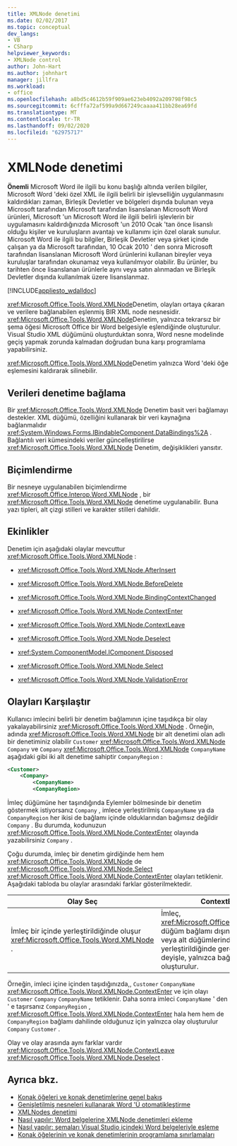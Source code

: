 ```yaml
---
title: XMLNode denetimi
ms.date: 02/02/2017
ms.topic: conceptual
dev_langs:
- VB
- CSharp
helpviewer_keywords:
- XMLNode control
author: John-Hart
ms.author: johnhart
manager: jillfra
ms.workload:
- office
ms.openlocfilehash: a8bd5c4612b59f909ae623eb4092a209798f98c5
ms.sourcegitcommit: 6cfffa72af599a9d667249caaaa411bb28ea69fd
ms.translationtype: MT
ms.contentlocale: tr-TR
ms.lasthandoff: 09/02/2020
ms.locfileid: "62975717"
---
```

# <a name="xmlnode-control"></a>XMLNode denetimi
  **Önemli** Microsoft Word ile ilgili bu konu başlığı altında verilen bilgiler, Microsoft Word 'deki özel XML ile ilgili belirli bir işlevselliğin uygulanmasını kaldırdıkları zaman, Birleşik Devletler ve bölgeleri dışında bulunan veya Microsoft tarafından Microsoft tarafından lisanslanan Microsoft Word ürünleri, Microsoft 'un Microsoft Word ile ilgili belirli işlevlerin bir uygulamasını kaldırdığınızda Microsoft 'un 2010 Ocak 'tan önce lisanslı olduğu kişiler ve kuruluşların avantajı ve kullanımı için özel olarak sunulur. Microsoft Word ile ilgili bu bilgiler, Birleşik Devletler veya şirket içinde çalışan ya da Microsoft tarafından, 10 Ocak 2010 ' den sonra Microsoft tarafından lisanslanan Microsoft Word ürünlerini kullanan bireyler veya kuruluşlar tarafından okunamaz veya kullanılmıyor olabilir. Bu ürünler, bu tarihten önce lisanslanan ürünlerle aynı veya satın alınmadan ve Birleşik Devletler dışında kullanılmak üzere lisanslanmaz.

 [!INCLUDE[appliesto_wdalldoc](../vsto/includes/appliesto-wdalldoc-md.md)]

 <xref:Microsoft.Office.Tools.Word.XMLNode>Denetim, olayları ortaya çıkaran ve verilere bağlanabilen eşlenmiş BIR XML node nesnesidir. <xref:Microsoft.Office.Tools.Word.XMLNode>Denetim, yalnızca tekrarsız bir şema öğesi Microsoft Office bir Word belgesiyle eşlendiğinde oluşturulur. Visual Studio XML düğümünü oluşturduktan sonra, Word nesne modelinde geçiş yapmak zorunda kalmadan doğrudan buna karşı programlama yapabilirsiniz.

 <xref:Microsoft.Office.Tools.Word.XMLNode>Denetim yalnızca Word 'deki öğe eşlemesini kaldırarak silinebilir.

## <a name="bind-data-to-the-control"></a>Verileri denetime bağlama
 Bir <xref:Microsoft.Office.Tools.Word.XMLNode> Denetim basit veri bağlamayı destekler. XML düğümü, özelliğini kullanarak bir veri kaynağına bağlanmalıdır <xref:System.Windows.Forms.IBindableComponent.DataBindings%2A> . Bağlantılı veri kümesindeki veriler güncelleştirilirse <xref:Microsoft.Office.Tools.Word.XMLNode> Denetim, değişiklikleri yansıtır.

## <a name="formatting"></a>Biçimlendirme
 Bir nesneye uygulanabilen biçimlendirme <xref:Microsoft.Office.Interop.Word.XMLNode> , bir <xref:Microsoft.Office.Tools.Word.XMLNode> denetime uygulanabilir. Buna yazı tipleri, alt çizgi stilleri ve karakter stilleri dahildir.

## <a name="events"></a>Ekinlikler
 Denetim için aşağıdaki olaylar mevcuttur <xref:Microsoft.Office.Tools.Word.XMLNode> :

- <xref:Microsoft.Office.Tools.Word.XMLNode.AfterInsert>

- <xref:Microsoft.Office.Tools.Word.XMLNode.BeforeDelete>

- <xref:Microsoft.Office.Tools.Word.XMLNode.BindingContextChanged>

- <xref:Microsoft.Office.Tools.Word.XMLNode.ContextEnter>

- <xref:Microsoft.Office.Tools.Word.XMLNode.ContextLeave>

- <xref:Microsoft.Office.Tools.Word.XMLNode.Deselect>

- <xref:System.ComponentModel.IComponent.Disposed>

- <xref:Microsoft.Office.Tools.Word.XMLNode.Select>

- <xref:Microsoft.Office.Tools.Word.XMLNode.ValidationError>

## <a name="compare-events"></a>Olayları Karşılaştır
 Kullanıcı imlecini belirli bir denetim bağlamının içine taşıdıkça bir olay yakalayabilirsiniz <xref:Microsoft.Office.Tools.Word.XMLNode> . Örneğin, adında <xref:Microsoft.Office.Tools.Word.XMLNode> bir alt denetimi olan adlı bir denetiminiz olabilir `Customer` <xref:Microsoft.Office.Tools.Word.XMLNode> `Company` ve `Company` <xref:Microsoft.Office.Tools.Word.XMLNode> `CompanyName` aşağıdaki gibi iki alt denetime sahiptir `CompanyRegion` :

```xml
<Customer>
    <Company>
        <CompanyName>
        <CompanyRegion>
```

 İmleç düğümüne her taşındığında Eylemler bölmesinde bir denetim göstermek istiyorsanız `Company` , imlece yerleştirilmiş `CompanyName` ya da `CompanyRegion` her ikisi de bağlamı içinde olduklarından bağımsız değildir `Company` . Bu durumda, kodunuzun <xref:Microsoft.Office.Tools.Word.XMLNode.ContextEnter> olayında yazabilirsiniz `Company` .

 Çoğu durumda, imleç bir denetim girdiğinde hem hem <xref:Microsoft.Office.Tools.Word.XMLNode> de <xref:Microsoft.Office.Tools.Word.XMLNode.Select> <xref:Microsoft.Office.Tools.Word.XMLNode.ContextEnter> olayları tetiklenir. Aşağıdaki tabloda bu olaylar arasındaki farklar gösterilmektedir.

|Olay Seç|ContextEnter olayı|
|------------------|------------------------|
|İmleç bir içinde yerleştirildiğinde oluşur <xref:Microsoft.Office.Tools.Word.XMLNode> .|İmleç, <xref:Microsoft.Office.Tools.Word.XMLNode> düğüm bağlamı dışındaki bir alandan bir veya alt düğümlerinden birinin içine yerleştirildiğinde gerçekleşir. Diğer bir deyişle, yalnızca bağlam değiştiğinde oluşturulur.|

 Örneğin, imleci içine içinden taşıdığınızda,, `Customer` `CompanyName` <xref:Microsoft.Office.Tools.Word.XMLNode.ContextEnter> ve için olayı `Customer` `Company` `CompanyName` tetiklenir. Daha sonra imleci `CompanyName` ' den ' e taşırsanız `CompanyRegion` , <xref:Microsoft.Office.Tools.Word.XMLNode.ContextEnter> hala hem hem de `CompanyRegion` bağlamı dahilinde olduğunuz için yalnızca olay oluşturulur `Company` `Customer` .

 Olay ve olay arasında aynı farklar vardır <xref:Microsoft.Office.Tools.Word.XMLNode.ContextLeave> <xref:Microsoft.Office.Tools.Word.XMLNode.Deselect> .

## <a name="see-also"></a>Ayrıca bkz.
- [Konak öğeleri ve konak denetimlerine genel bakış](../vsto/host-items-and-host-controls-overview.md)
- [Genişletilmiş nesneleri kullanarak Word 'Ü otomatikleştirme](../vsto/automating-word-by-using-extended-objects.md)
- [XMLNodes denetimi](../vsto/xmlnodes-control.md)
- [Nasıl yapılır: Word belgelerine XMLNode denetimleri ekleme](../vsto/how-to-add-xmlnode-controls-to-word-documents.md)
- [Nasıl yapılır: şemaları Visual Studio içindeki Word belgeleriyle eşleme](../vsto/how-to-map-schemas-to-word-documents-inside-visual-studio.md)
- [Konak öğelerinin ve konak denetimlerinin programlama sınırlamaları](../vsto/programmatic-limitations-of-host-items-and-host-controls.md)
